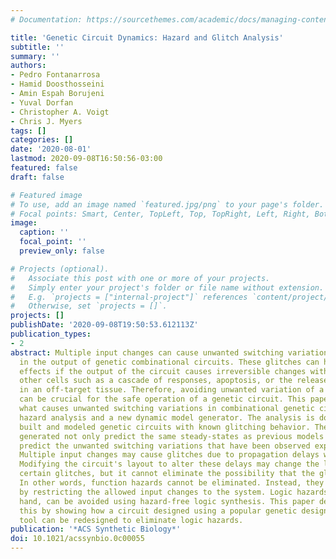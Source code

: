 ```yaml
---
# Documentation: https://sourcethemes.com/academic/docs/managing-content/

title: 'Genetic Circuit Dynamics: Hazard and Glitch Analysis'
subtitle: ''
summary: ''
authors:
- Pedro Fontanarrosa
- Hamid Doosthosseini
- Amin Espah Borujeni
- Yuval Dorfan
- Christopher A. Voigt
- Chris J. Myers
tags: []
categories: []
date: '2020-08-01'
lastmod: 2020-09-08T16:50:56-03:00
featured: false
draft: false

# Featured image
# To use, add an image named `featured.jpg/png` to your page's folder.
# Focal points: Smart, Center, TopLeft, Top, TopRight, Left, Right, BottomLeft, Bottom, BottomRight.
image:
  caption: ''
  focal_point: ''
  preview_only: false

# Projects (optional).
#   Associate this post with one or more of your projects.
#   Simply enter your project's folder or file name without extension.
#   E.g. `projects = ["internal-project"]` references `content/project/deep-learning/index.md`.
#   Otherwise, set `projects = []`.
projects: []
publishDate: '2020-09-08T19:50:53.612113Z'
publication_types:
- 2
abstract: Multiple input changes can cause unwanted switching variations, or glitches,
  in the output of genetic combinational circuits. These glitches can have drastic
  effects if the output of the circuit causes irreversible changes within or with
  other cells such as a cascade of responses, apoptosis, or the release of a pharmaceutical
  in an off-target tissue. Therefore, avoiding unwanted variation of a circuit's output
  can be crucial for the safe operation of a genetic circuit. This paper investigates
  what causes unwanted switching variations in combinational genetic circuits using
  hazard analysis and a new dynamic model generator. The analysis is done in previously
  built and modeled genetic circuits with known glitching behavior. The dynamic models
  generated not only predict the same steady-states as previous models but can also
  predict the unwanted switching variations that have been observed experimentally.
  Multiple input changes may cause glitches due to propagation delays within the circuit.
  Modifying the circuit's layout to alter these delays may change the likelihood of
  certain glitches, but it cannot eliminate the possibility that the glitch may occur.
  In other words, function hazards cannot be eliminated. Instead, they must be avoided
  by restricting the allowed input changes to the system. Logic hazards, on the other
  hand, can be avoided using hazard-free logic synthesis. This paper demonstrates
  this by showing how a circuit designed using a popular genetic design automation
  tool can be redesigned to eliminate logic hazards.
publication: '*ACS Synthetic Biology*'
doi: 10.1021/acssynbio.0c00055
---
```

